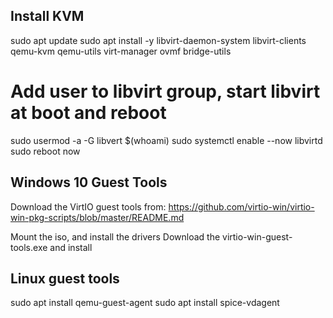 ## Install KVM
sudo apt update
sudo apt install -y libvirt-daemon-system libvirt-clients qemu-kvm qemu-utils virt-manager ovmf bridge-utils

# Add user to libvirt group, start libvirt at boot and reboot
sudo usermod -a -G libvert $(whoami)
sudo systemctl enable --now libvirtd
sudo reboot now

## Windows 10 Guest Tools
Download the VirtIO guest tools from:
https://github.com/virtio-win/virtio-win-pkg-scripts/blob/master/README.md

Mount the iso, and install the drivers
Download the virtio-win-guest-tools.exe and install

## Linux guest tools
sudo apt install qemu-guest-agent
sudo apt install spice-vdagent



